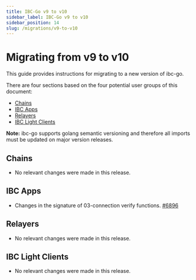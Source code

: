 ```yaml
---
title: IBC-Go v9 to v10
sidebar_label: IBC-Go v9 to v10
sidebar_position: 14
slug: /migrations/v9-to-v10
---
```


# Migrating from v9 to v10

This guide provides instructions for migrating to a new version of ibc-go.

There are four sections based on the four potential user groups of this document:

- [Chains](#chains)
- [IBC Apps](#ibc-apps)
- [Relayers](#relayers)
- [IBC Light Clients](#ibc-light-clients)

**Note:** ibc-go supports golang semantic versioning and therefore all imports must be updated on major version releases.

## Chains

- No relevant changes were made in this release.

## IBC Apps

- Changes in the signature of 03-connection verify functions. [#6896](https://github.com/cosmos/ibc-go/pull/6896)

## Relayers

- No relevant changes were made in this release.

## IBC Light Clients

- No relevant changes were made in this release.
